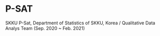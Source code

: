 # P-SAT
SKKU P-Sat, Department of Statistics of SKKU, Korea / Qualitative Data Analys Team (Sep. 2020 ~ Feb. 2021)
